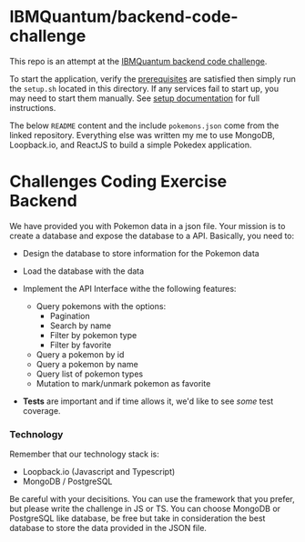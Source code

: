 # IBMQuantum/backend-code-challenge

This repo is an attempt at the [IBMQuantum backend code challenge](https://github.com/IBMQuantum/backend-code-challenge).

To start the application, verify the [prerequisites](https://github.com/naasse/ibm-quantum-challenge/blob/master/documentation/prerequisites.md) are satisfied then simply run the `setup.sh` located in this directory.
If any services fail to start up, you may need to start them manually. See [setup documentation](https://github.com/naasse/ibm-quantum-challenge/blob/master/documentation/setup.md) for full instructions.

The below `README` content and the include `pokemons.json` come from the linked repository.
Everything else was written my me to use MongoDB, Loopback.io, and ReactJS to build a simple Pokedex application.

# Challenges Coding Exercise Backend

We have provided you with Pokemon data in a json file. Your mission is to create a database and expose the database to a API. Basically, you need to:

- Design the database to store information for the Pokemon data
- Load the database with the data
- Implement the API Interface withe the following features:

  - Query pokemons with the options:
    - Pagination
    - Search by name
    - Filter by pokemon type
    - Filter by favorite
  - Query a pokemon by id
  - Query a pokemon by name
  - Query list of pokemon types
  - Mutation to mark/unmark pokemon as favorite

- **Tests** are important and if time allows it, we'd like to see _some_ test coverage.

### Technology

Remember that our technology stack is:

- Loopback.io (Javascript and Typescript)
- MongoDB / PostgreSQL

Be careful with your decisitions. You can use the framework that you prefer, but please write the challenge in JS or TS. You can choose MongoDB or PostgreSQL like database, be free but take in consideration the best database to store the data provided in the JSON file.

